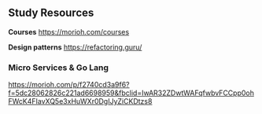 
## Study Resources

**Courses**
https://morioh.com/courses

**Design patterns**
https://refactoring.guru/

### Micro Services & Go Lang

https://morioh.com/p/f2740cd3a9f6?f=5dc28062826c221ad6698959&fbclid=IwAR32ZDwtWAFqfwbvFCCpp0ohFWcK4FIavXQ5e3xHuWXr0DgIJyZiCKDtzs8
